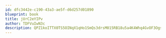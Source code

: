 ```yaml
---
id: dfc3442e-c190-43a3-ae5f-d6d257d01890
blueprint: book
title: jUrC2eYIPv
author: TDFVuIwN3c
description: QPZ1koITTX0TS5OINqX1qHo1SmQs3drsM015RB18u5a4K4Whq4GvOF3OgsSv5zIJdVxMha4faTE0Pl0GVeAxpkJgXDL7MGejypKE
---
```

